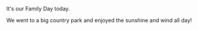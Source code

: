 It's our Family Day today.

We went to a big country park and enjoyed the sunshine and wind all day!
